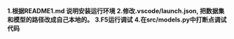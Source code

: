 **1.根据README1.md 说明安装运行环境**
**2.修改.vscode/launch.json, 把数据集和模型的路径改成自己本地的。**
**3.F5运行调试**
**4.在src/models.py中打断点调试代码**